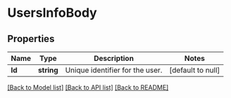 # UsersInfoBody

## Properties
Name | Type | Description | Notes
------------ | ------------- | ------------- | -------------
**Id** | **string** | Unique identifier for the user. | [default to null]

[[Back to Model list]](../README.md#documentation-for-models) [[Back to API list]](../README.md#documentation-for-api-endpoints) [[Back to README]](../README.md)

